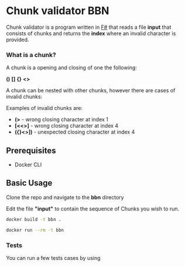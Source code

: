 # Chunk validator BBN

Chunk validator is a program written in [F#](https://learn.microsoft.com/en-us/dotnet/fsharp/what-is-fsharp) that reads a file **input** that consists of chunks and returns the **index** where an invalid character is provided.


### What is a chunk?
A chunk is a opening and closing of one the following:

**()**
**[]**
**{}**
**<>**

A chunk can be nested with other chunks, however there are cases of invalid chunks:

Examples of invalid chunks are:
* **(>** - wrong closing character at index 1
* **[<<>]** - wrong closing character at index 4
* **({}<>])** - unexpected closing character at index 4



## Prerequisites

* Docker CLI

## Basic Usage

Clone the repo and navigate to the **bbn** directory

Edit the file **"input"** to contain the sequence of Chunks you wish to run.


```bash
docker build -t bbn .
```

```bash
docker run --rm -t bbn
```

### Tests
You can run a few tests cases by using 